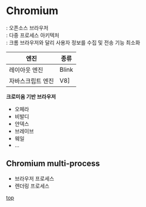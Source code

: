 # Chromium
: 오픈소스 브라우저   
: 다중 프로세스 아키텍처  
: 크롬 브라우저와 달리 사용자 정보를 수집 및 전송 기능 최소화  


엔진 | 종류
---|---
레이아웃 엔진    | Blink
자바스크립트 엔진 | V8]


**크로미움 기반 브라우저**  
- 오페라
- 비발디
- 얀덱스
- 브레이브
- 웨일
- ...



## Chromium multi-process

- 브라우저 프로세스
- 렌더링 프로세스



[top](#)
